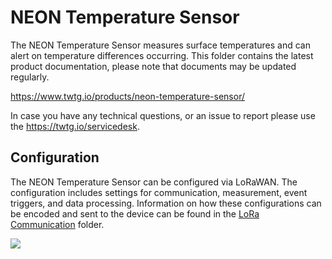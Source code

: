 # NEON Temperature Sensor

The NEON Temperature Sensor measures surface temperatures and can alert on temperature differences occurring.
This folder contains the latest product documentation, please note that documents may be updated regularly.

https://www.twtg.io/products/neon-temperature-sensor/

In case you have any technical questions, or an issue to report please use the https://twtg.io/servicedesk.

## Configuration

The NEON Temperature Sensor can be configured via LoRaWAN.
The configuration includes settings for communication, measurement, event triggers, and data processing.
Information on how these configurations can be encoded and sent to the device can be found in the [LoRa Communication](LoRa%20Communication) folder.

![](../.resources/ts.jpg) 
